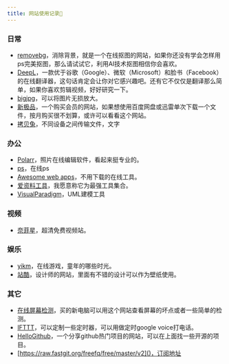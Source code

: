 ```yaml
---
title: 网站使用记录🤞
---
```

### 日常
* [removebg](https://www.remove.bg/zh)，消除背景，就是一个在线抠图的网站，如果你还没有学会怎样用ps完美抠图，那么请试试它，利用AI技术抠图相信你会喜欢。
* [DeepL](https://www.deepl.com/translator)，一款优于谷歌（Google）、微软（Microsoft）和脸书（Facebook）的在线翻译器，这句话肯定会让你对它感兴趣吧。还有它不仅仅是翻译那么简单，如果你喜欢剪辑视频，好好研究一下。
* [bigjpg](https://bigjpg.com/)，可以将图片无损放大。
* [新极品](http://fulivip.com/)，一个购买会员的网站，如果想使用百度网盘或迅雷单次下载一个文件，按月购买很不划算，或许可以看看这个网站。
* [拷贝兔](https://cp.anyknew.com/)，不同设备之间传输文件，文字

### 办公
* [Polarr](https://photoeditor.polarr.co/)，照片在线编辑软件，看起来挺专业的。
* [ps](https://ps.gaoding.com/)，在线ps
* [Awesome web apps](https://123apps.com/)，不用下载的在线工具。
* [爱资料工具](https://www.toolnb.com/)，我愿意称它为最强工具集合。
* [VisualParadigm](https://online.visual-paradigm.com/cn/)，UML建模工具


### 视频
* [奈菲星](https://nfxhd.com/)，超清免费视频站。



### 娱乐
* [yikm](https://www.yikm.net/)，在线游戏，童年的哪些时光。
* [站酷](https://www.zcool.com.cn/home)，设计师的网站，里面有不错的设计可以作为壁纸使用。

### 其它
* [在线屏幕检测](https://screen.bmcx.com/#welcome)，买的新电脑可以用这个网站查看屏幕的坏点或者一些简单的检测。
* [IFTTT](https://ifttt.com/)，可以定制一些定时器，可以用做定时google voice打电话。
* [HelloGithub](https://www.hellogithub.com/)，一个分享github热门项目的网站，可以在上面找一些开源的项目。
* [https://raw.fastgit.org/freefq/free/master/v2]()，订阅地址
